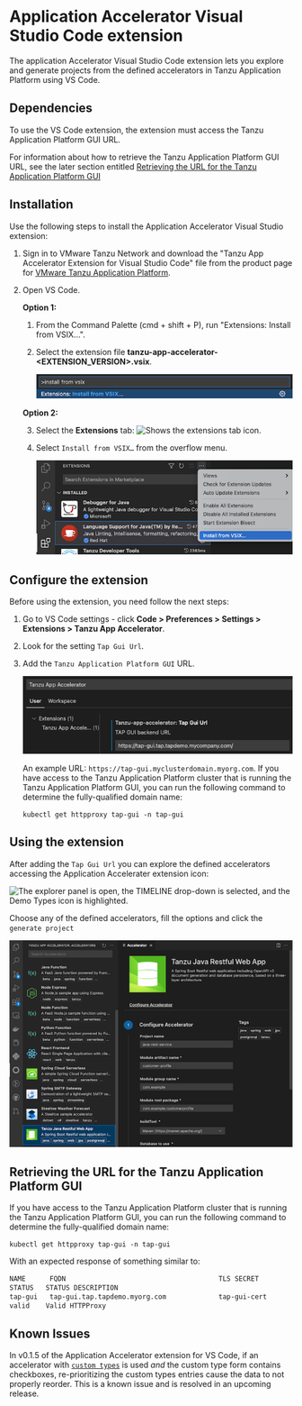 # Application Accelerator Visual Studio Code extension

The application Accelerator Visual Studio Code extension lets you explore and generate projects
from the defined accelerators in Tanzu Application Platform using VS Code.

## <a id="dependencies"></a> Dependencies

To use the VS Code extension, the extension must access the Tanzu Application Platform GUI URL.

For information about how to retrieve the Tanzu Application Platform GUI URL,  see the later section
entitled [Retrieving the URL for the Tanzu Application Platform GUI](#fqdn-tap-gui-url)

## <a id="vs-code-app-accel-install"></a> Installation

Use the following steps to install the Application Accelerator Visual Studio extension:

1. Sign in to VMware Tanzu Network and download the "Tanzu App Accelerator Extension for Visual
   Studio Code" file from the product page for [VMware Tanzu Application
   Platform](https://network.tanzu.vmware.com/products/tanzu-application-platform).

2. Open VS Code.

    **Option 1:**

    1. From the Command Palette (cmd + shift + P), run "Extensions: Install from VSIX...".

    2. Select the extension file **tanzu-app-accelerator-<EXTENSION_VERSION>.vsix**.

        ![The Command palette is open and Extensions: Install from VSIX appears in the drop-down menu.](../images/vscode-install1v2.png)

    **Option 2:**

    3. Select the **Extensions** tab: ![Shows the extensions tab icon.](../images/vscode-install2.png)

    4. Select `Install from VSIX…` from the overflow menu.

        ![The VS Code interface extensions page overflow menu is open with Install from VSIX... highlighted.](../images/vscode-install3v2.png)

## <a id="configure-the-extension"></a> Configure the extension

Before using the extension, you need follow the next steps:

1. Go to VS Code settings - click **Code > Preferences > Settings > Extensions > Tanzu App Accelerator**.

2. Look for the setting `Tap Gui Url`.

3. Add the `Tanzu Application Platform GUI` URL.

   ![The Server Configure Setting page is open with the acc server URL highlighted.](../images/app-accelerators-vscode-settings-tap-gui-url.png)

    An example URL: `https://tap-gui.myclusterdomain.myorg.com`. If you have access to the Tanzu
    Application Platform cluster that is running the Tanzu Application Platform GUI, you can run the
    following command to determine the fully-qualified domain name:

    ```console
    kubectl get httpproxy tap-gui -n tap-gui
    ```

## <a id="using-the-extension"></a> Using the extension

After adding the `Tap Gui Url` you can explore the defined accelerators
accessing the Application Accelerater extension icon:

![The explorer panel is open, the TIMELINE drop-down is selected, and the Demo Types icon is highlighted.](../images/app-accelerators-vscode-icon.png)

Choose any of the defined accelerators, fill the options and click  the `generate project`

![The accelerator tab is open to the Hello Fun accelerator form. The text boxes display example text and the Generate Project button is highlighted.](../images/app-accelerators-vscode-form.png)

## <a id="fqdn-tap-gui-url"></a> Retrieving the URL for the Tanzu Application Platform GUI

If you have access to the Tanzu Application Platform cluster that is running the Tanzu Application
Platform GUI, you can run the following command to determine the fully-qualified domain name:

```console
kubectl get httpproxy tap-gui -n tap-gui
```

With an expected response of something similar to:

```console
NAME      FQDN                                      TLS SECRET     STATUS   STATUS DESCRIPTION
tap-gui   tap-gui.tap.tapdemo.myorg.com             tap-gui-cert   valid    Valid HTTPProxy
```

## <a id="app-acclerator-known-issues"></a> Known Issues

In v0.1.5 of the Application Accelerator extension for VS Code, if an accelerator with [`custom
types`](creating-accelerators/custom-types.hbs.md) is used _and_ the custom type form contains
checkboxes, re-prioritizing the custom types entries cause the data to not properly reorder. This is
a known issue and is resolved in an upcoming release.

